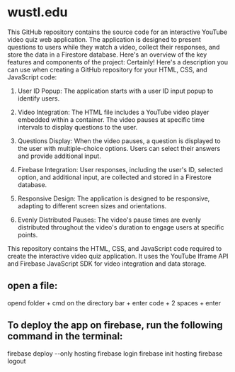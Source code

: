 # wustl.edu

This GitHub repository contains the source code for an interactive YouTube video quiz web application.
The application is designed to present questions to users while they watch a video, collect their responses, and store the data in a Firestore database.
Here's an overview of the key features and components of the project:
Certainly! Here's a description you can use when creating a GitHub repository for your HTML, CSS, and JavaScript code:

1. User ID Popup: The application starts with a user ID input popup to identify users.

2. Video Integration: The HTML file includes a YouTube video player embedded within a container.
   The video pauses at specific time intervals to display questions to the user.

3. Questions Display: When the video pauses, a question is displayed to the user with multiple-choice options.
   Users can select their answers and provide additional input.

4. Firebase Integration: User responses, including the user's ID, selected option, and additional
   input, are collected and stored in a Firestore database.

5. Responsive Design: The application is designed to be responsive, adapting to different screen sizes and orientations.

6. Evenly Distributed Pauses: The video's pause times are evenly distributed throughout the video's
   duration to engage users at specific points.

This repository contains the HTML, CSS, and JavaScript code required to create the interactive video quiz application.
It uses the YouTube Iframe API and Firebase JavaScript SDK for video integration and data storage.


## open a file:

opend folder + cmd on the directory bar + enter
code + 2 spaces + enter

## To deploy the app on firebase, run the following command in the terminal:

firebase deploy --only hosting
firebase login
firebase init hosting
firebase logout